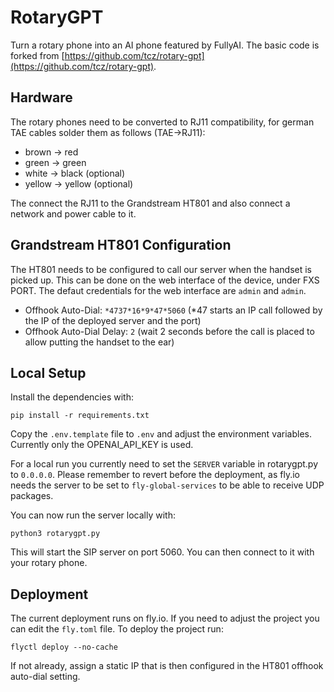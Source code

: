 # RotaryGPT

Turn a rotary phone into an AI phone featured by FullyAI. The basic code is forked from [https://github.com/tcz/rotary-gpt](https://github.com/tcz/rotary-gpt).

## Hardware

The rotary phones need to be converted to RJ11 compatibility, for german TAE cables solder them as follows (TAE->RJ11):

- brown -> red
- green -> green
- white -> black (optional)
- yellow -> yellow (optional)

The connect the RJ11 to the Grandstream HT801 and also connect a network and power cable to it.

## Grandstream HT801 Configuration

The HT801 needs to be configured to call our server when the handset is picked up. This can be done on the web interface of the device, 
under FXS PORT. The defaut credentials for the web interface are `admin` and `admin`.

- Offhook Auto-Dial: `*4737*16*9*47*5060` (*47 starts an IP call followed by the IP of the deployed server and the port)
- Offhook Auto-Dial Delay: `2` (wait 2 seconds before the call is placed to allow putting the handset to the ear)

## Local Setup

Install the dependencies with:

```
pip install -r requirements.txt
```

Copy the `.env.template` file to `.env` and adjust the environment variables. Currently only the OPENAI_API_KEY is used.

For a local run you currently need to set the `SERVER` variable in rotarygpt.py to `0.0.0.0`. Please remember to revert before the deployment, as fly.io needs the server to be set to `fly-global-services` to be able to receive UDP packages.

You can now run the server locally with:

```
python3 rotarygpt.py
```

This will start the SIP server on port 5060. You can then connect to it with your rotary phone.

## Deployment

The current deployment runs on fly.io. If you need to adjust the project you can edit the `fly.toml` file. To deploy the project run:

```
flyctl deploy --no-cache
```

If not already, assign a static IP that is then configured in the HT801 offhook auto-dial setting.
